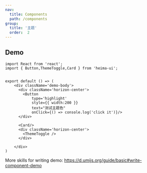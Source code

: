 ```yaml
---
nav:
  title: Components
  path: /components
group:
  title: '主题'
  order:  2
---
```


## Demo

```tsx
import React from 'react';
import { Button,ThemeToggle,Card } from 'heima-ui';


export default () => (
    <div className='demo-body'>
      <div className='horizon-center'>
        <Button    
            type='highlight'
            style={{ width:200 }}
            text="测试主题色"
            onClick={() => console.log('click it')}/>
      </div>

      <Card/>  
      <div className='horizon-center'>
        <ThemeToggle />
      </div>

    </div>
)
```

More skills for writing demo: https://d.umijs.org/guide/basic#write-component-demo
